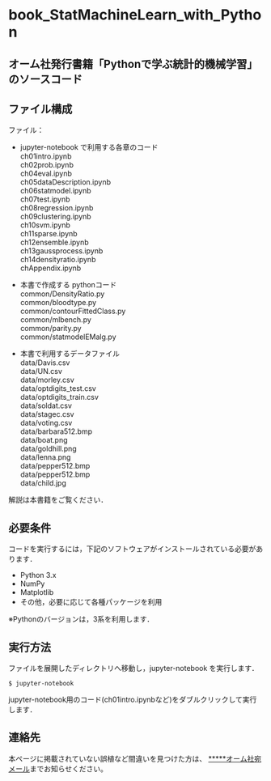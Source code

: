 # book_StatMachineLearn_with_Python
## オーム社発行書籍「Pythonで学ぶ統計的機械学習」のソースコード


## ファイル構成

ファイル：
- jupyter-notebook で利用する各章のコード   
ch01intro.ipynb  
ch02prob.ipynb  
ch04eval.ipynb  
ch05dataDescription.ipynb  
ch06statmodel.ipynb  
ch07test.ipynb  
ch08regression.ipynb   
ch09clustering.ipynb  
ch10svm.ipynb  
ch11sparse.ipynb  
ch12ensemble.ipynb  
ch13gaussprocess.ipynb  
ch14densityratio.ipynb  
chAppendix.ipynb  


- 本書で作成する pythonコード  
common/DensityRatio.py  
common/bloodtype.py  
common/contourFittedClass.py  
common/mlbench.py  
common/parity.py  
common/statmodelEMalg.py  


- 本書で利用するデータファイル  
data/Davis.csv  
data/UN.csv  
data/morley.csv  
data/optdigits_test.csv  
data/optdigits_train.csv  
data/soldat.csv  
data/stagec.csv  
data/voting.csv  
data/barbara512.bmp  
data/boat.png  
data/goldhill.png  
data/lenna.png  
data/pepper512.bmp  
data/pepper512.bmp  
data/child.jpg  
  
解説は本書籍をご覧ください．  


## 必要条件
コードを実行するには，下記のソフトウェアがインストールされている必要があります．

* Python 3.x
* NumPy
* Matplotlib
* その他，必要に応じて各種パッケージを利用

※Pythonのバージョンは，3系を利用します．


## 実行方法

ファイルを展開したディレクトリへ移動し，jupyter-notebook を実行します．

```
$ jupyter-notebook
```

jupyter-notebook用のコード(ch01intro.ipynbなど)をダブルクリックして実行します．


## 連絡先
本ページに掲載されていない誤植など間違いを見つけた方は、
[*****オーム社宛メール](<mailto:オーム社宛メール>)までお知らせください。
